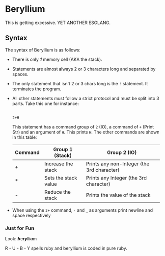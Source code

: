 # Beryllium
 This is getting excessive. YET ANOTHER ESOLANG.

## Syntax
 The syntax of Beryllium is as follows:
 - There is only ***1*** memory cell (AKA the stack).
 - Statements are almost always 2 or 3 characters long and separated by spaces.
 - The only statement that isn't 2 or 3 chars long is the ```!``` statement. It terminates the program.
 - All other statements must follow a strict protocol and must be split into 3 parts. Take this one for instance: <br><br>
    ```
    2+H
    ```
   This statement has a command group of ```2``` (IO), a command of ```+``` (Print Str) and an argument of ```H```. This prints ```H```. The other commands are shown in this table:

   Command | Group 1 (Stack)      | Group 2 (IO)
   --------|----------------------|------------------------------
   \+      | Increase the stack   | Prints any non-Integer (the 3rd character)
   \*      | Sets the stack value | Prints any Integer (the 3rd character)
   \-      | Reduce the stack     | Prints the value of the stack

 - When using the ```2+``` command, ```-``` and ```_``` as arguments print newline and space respectively

### Just for Fun
 Look: ***b***e***ry***lli***u***m
 
 R - U - B - Y spells ruby and beryllium is coded in pure ruby.
